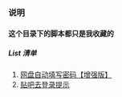 ### 说明
#### 这个目录下的脚本都只是我**收藏**的
##### List 清单
1. [网盘自动填写密码【增强版】](https://greasyfork.org/zh-CN/scripts/13463)
2. [贴吧去登录提示](https://greasyfork.org/zh-CN/scripts/9922)
